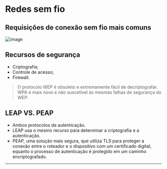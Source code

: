 # Redes sem fio

## Requisições de conexão sem fio mais comuns

![image](https://github.com/AndreCoutinhom/networking_intro/assets/91290799/dbde7554-d19b-45a1-a984-c08785d555a6)

## Recursos de segurança

* Criptografia;
* Controle de acesso;
* Firewall.

> O protocolo WEP é obsoleto e extremamente fácil de decriptografar.
> WPA é mais novo e não suscetível às mesmas falhas de segurança do WEP.

## LEAP VS. PEAP

* Ambos protocolos de autenticação.
* LEAP usa o mesmo recurso para determinar a criptografia e a autenticação.
* PEAP, uma solução mais segura, que utiliza TLS para proteger a conexão entre o roteador e o dispositivo com um certificado digital, equanto o processo de autenticação é protegido em um caminho encriptografado.

---

